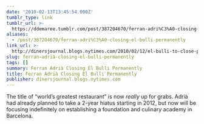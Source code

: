 ```yaml
---
date: '2010-02-13T13:45:54.000Z'
tumblr_type: link
tumblr_url: >-
  https://ddemaree.tumblr.com/post/387204670/ferran-adri%C3%A0-closing-el-bulli-permanently
aliases:
  - /post/387204670/ferran-adri%C3%A0-closing-el-bulli-permanently
link_url: >-
  http://dinersjournal.blogs.nytimes.com/2010/02/12/el-bulli-to-close-permanently/
slug: ferran-adrià-closing-el-bulli-permanently
tags: []
summary: Ferran Adrià Closing El Bulli Permanently
title: Ferran Adrià Closing El Bulli Permanently
publisher: dinersjournal.blogs.nytimes.com
---
```


The title of “world’s greatest restaurant” is now _really_ up for grabs. Adrià had already planned to take a 2-year hiatus starting in 2012, but now will be focusing indefinitely on establishing a foundation and culinary academy in Barcelona.

